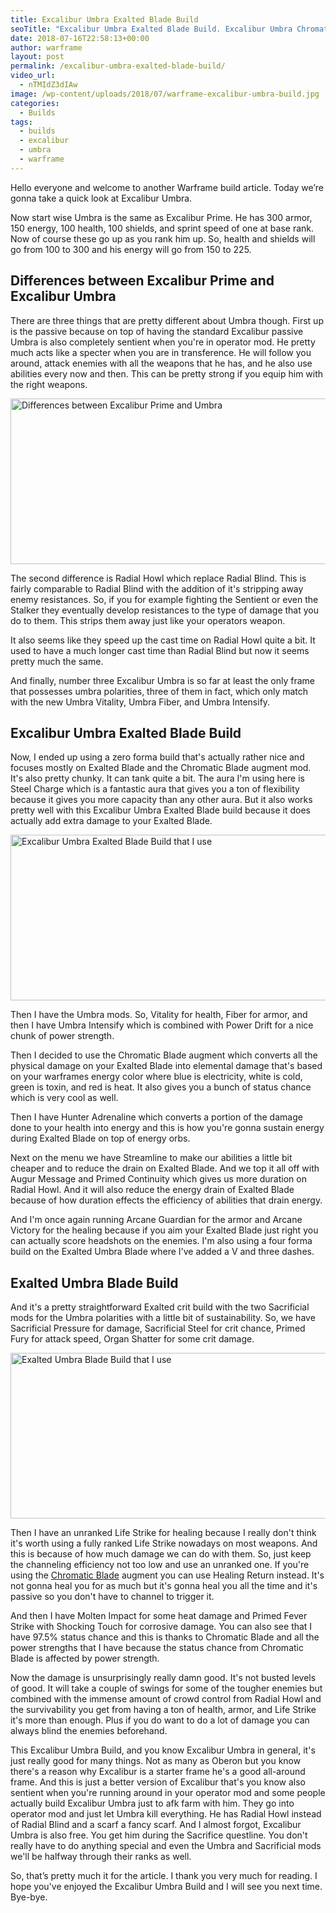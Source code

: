 ```yaml
---
title: Excalibur Umbra Exalted Blade Build
seoTitle: "Excalibur Umbra Exalted Blade Build. Excalibur Umbra Chromatic Blade Build."
date: 2018-07-16T22:58:13+00:00
author: warframe
layout: post
permalink: /excalibur-umbra-exalted-blade-build/
video_url:
  - nTMIdZ3dIAw
image: /wp-content/uploads/2018/07/warframe-excalibur-umbra-build.jpg
categories:
  - Builds
tags:
  - builds
  - excalibur
  - umbra
  - warframe
---
```

Hello everyone and welcome to another Warframe build article. Today we’re gonna take a quick look at Excalibur Umbra.<!--more-->

Now start wise Umbra is the same as Excalibur Prime. He has 300 armor, 150 energy, 100 health, 100 shields, and sprint speed of one at base rank. Now of course these go up as you rank him up. So, health and shields will go from 100 to 300 and his energy will go from 150 to 225. 

## Differences between Excalibur Prime and Excalibur Umbra
There are three things that are pretty different about Umbra though. First up is the passive because on top of having the standard Excalibur passive Umbra is also completely sentient when you're in operator mod. He pretty much acts like a specter when you are in transference. He will follow you around, attack enemies with all the weapons that he has, and he also use abilities every now and then. This can be pretty strong if you equip him with the right weapons. 

<img src='https://warframeblog.com/2018/07/warframe-excalibur-umbra-vs-prime.jpg' title='Warframe Differences between Excalibur Prime and Excalibur Umbra' alt='Differences between Excalibur Prime and Umbra' width='750' height='265' class='alignnone size-large' srcset='https://warframeblog.com/wp-content/uploads/2018/07/warframe-excalibur-umbra-vs-prime-1024x576.jpg 1024w, https://warframeblog.com/wp-content/uploads/2018/07/warframe-excalibur-umbra-vs-prime-300x169.jpg 300w, https://warframeblog.com/wp-content/uploads/2018/07/warframe-excalibur-umbra-vs-prime-768x432.jpg 768w, https://warframeblog.com/wp-content/uploads/2018/07/warframe-excalibur-umbra-vs-prime.jpg 1280w' sizes='(max-width: 750px) 100vw, 750px'/>

The second difference is Radial Howl which replace Radial Blind. This is fairly comparable to Radial Blind with the addition of it's stripping away enemy resistances. So, if you for example fighting the Sentient or even the Stalker they eventually develop resistances to the type of damage that you do to them. This strips them away just like your operators weapon. 

It also seems like they speed up the cast time on Radial Howl quite a bit. It used to have a much longer cast time than Radial Blind but now it seems pretty much the same. 

And finally, number three Excalibur Umbra is so far at least the only frame that possesses umbra polarities, three of them in fact, which only match with the new Umbra Vitality, Umbra Fiber, and Umbra Intensify. 

## Excalibur Umbra Exalted Blade Build
Now, I ended up using a zero forma build that's actually rather nice and focuses mostly on Exalted Blade and the Chromatic Blade augment mod. It's also pretty chunky. It can tank quite a bit. The aura I'm using here is Steel Charge which is a fantastic aura that gives you a ton of flexibility because it gives you more capacity than any other aura. But it also works pretty well with this Excalibur Umbra Exalted Blade build because it does actually add extra damage to your Exalted Blade. 

<img src='https://warframeblog.com/wp-content/uploads/2018/07/warframe-excalibur-umbra-exalted-blade-build.png' title='Warframe Excalibur Umbra Exalted Blade Build' alt='Excalibur Umbra Exalted Blade Build that I use' width='750' height='265' class='alignnone size-large' srcset='https://warframeblog.com/wp-content/uploads/2018/07/warframe-excalibur-umbra-exalted-blade-build-1024x355.png 1024w, https://warframeblog.com/wp-content/uploads/2018/07/warframe-excalibur-umbra-exalted-blade-build-300x104.png 300w, https://warframeblog.com/wp-content/uploads/2018/07/warframe-excalibur-umbra-exalted-blade-build-768x266.png 768w, https://warframeblog.com/wp-content/uploads/2018/07/warframe-excalibur-umbra-exalted-blade-build.png 1398w' sizes='(max-width: 750px) 100vw, 750px'/>

Then I have the Umbra mods. So, Vitality for health, Fiber for armor, and then I have Umbra Intensify which is combined with Power Drift for a nice chunk of power strength. 

Then I decided to use the Chromatic Blade augment which converts all the physical damage on your Exalted Blade into elemental damage that's based on your warframes energy color where blue is electricity, white is cold, green is toxin, and red is heat. It also gives you a bunch of status chance which is very cool as well. 

Then I have Hunter Adrenaline which converts a portion of the damage done to your health into energy and this is how you're gonna sustain energy during Exalted Blade on top of energy orbs. 

Next on the menu we have Streamline to make our abilities a little bit cheaper and to reduce the drain on Exalted Blade. And we top it all off with Augur Message and Primed Continuity which gives us more duration on Radial Howl. And it will also reduce the energy drain of Exalted Blade because of how duration effects the efficiency of abilities that drain energy. 

And I'm once again running Arcane Guardian for the armor and Arcane Victory for the healing because if you aim your Exalted Blade just right you can actually score headshots on the enemies. I'm also using a four forma build on the Exalted Umbra Blade where I've added a V and three dashes. 

## Exalted Umbra Blade Build
And it's a pretty straightforward Exalted crit build with the two Sacrificial mods for the Umbra polarities with a little bit of sustainability. So, we have Sacrificial Pressure for damage, Sacrificial Steel for crit chance, Primed Fury for attack speed, Organ Shatter for some crit damage.

<img src='https://warframeblog.com/wp-content/uploads/2018/07/warframe-exalted-umbra-blade-build.png' title='Warframe Exalted Umbra Blade Build' alt='Exalted Umbra Blade Build that I use' width='750' height='265' class='alignnone size-large' srcset='https://warframeblog.com/wp-content/uploads/2018/07/warframe-exalted-umbra-blade-build-1024x372.png 1024w, https://warframeblog.com/wp-content/uploads/2018/07/warframe-exalted-umbra-blade-build-300x109.png 300w, https://warframeblog.com/wp-content/uploads/2018/07/warframe-exalted-umbra-blade-build-768x279.png 768w, https://warframeblog.com/wp-content/uploads/2018/07/warframe-exalted-umbra-blade-build.png 1327w' sizes='(max-width: 750px) 100vw, 750px'/>

Then I have an unranked Life Strike for healing because I really don't think it's worth using a fully ranked Life Strike nowadays on most weapons. And this is because of how much damage we can do with them. So, just keep the channeling efficiency not too low and use an unranked one. If you're using the [Chromatic Blade](/excalibur-exalted-blade-build/ "Excalibur Chromatic Blade Build") augment you can use Healing Return instead. It's not gonna heal you for as much but it's gonna heal you all the time and it's passive so you don't have to channel to trigger it. 

And then I have Molten Impact for some heat damage and Primed Fever Strike with Shocking Touch for corrosive damage. You can also see that I have 97.5% status chance and this is thanks to Chromatic Blade and all the power strengths that I have because the status chance from Chromatic Blade is affected by power strength. 

Now the damage is unsurprisingly really damn good. It's not busted levels of good. It will take a couple of swings for some of the tougher enemies but combined with the immense amount of crowd control from Radial Howl and the survivability you get from having a ton of health, armor, and Life Strike it's more than enough. Plus if you do want to do a lot of damage you can always blind the enemies beforehand. 

This Excalibur Umbra Build, and you know Excalibur Umbra in general, it's just really good for many things. Not as many as Oberon but you know there's a reason why Excalibur is a starter frame he's a good all-around frame. And this is just a better version of Excalibur that's you know also sentient when you're running around in your operator mod and some people actually build Excalibur Umbra just to afk farm with him. They go into operator mod and just let Umbra kill everything. He has Radial Howl instead of Radial Blind and a scarf a fancy scarf. And I almost forgot, Excalibur Umbra is also free. You get him during the Sacrifice questline. You don't really have to do anything special and even the Umbra and Sacrificial mods we'll be halfway through their ranks as well. 

So, that’s pretty much it for the article. I thank you very much for reading. I hope you've enjoyed the Excalibur Umbra Build and I will see you next time. Bye-bye.       